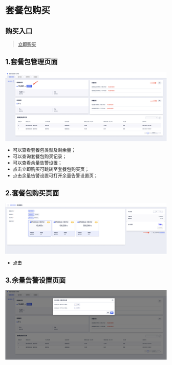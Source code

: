 
   
<!--一下子提供一种思路，欢迎大家发挥 -->

# 套餐包购买


## 购买入口

>[立即购买](https://console.ucloud.cn/uvms/buy?Purpose=1)


## 1.套餐包管理页面

![套餐包管理页.png](images/套餐包管理页.png)

* 可以查看套餐包类型及剩余量；
* 可以查询套餐包购买记录；
* 可以查看余量告警设置；
* 点击立即购买可跳转至套餐包购买页；
* 点击余量告警设置可打开余量告警设置页；


## 2.套餐包购买页面

![套餐包购买页.png](images/套餐包购买页.png)

* 点击


## 3.余量告警设置页面

![余量告警设置页.png](images/余量告警设置页.png)
